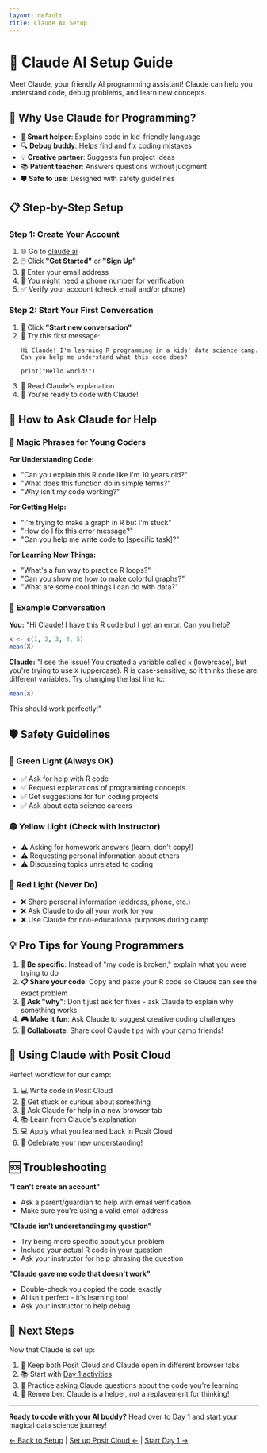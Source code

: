 ```yaml
---
layout: default
title: Claude AI Setup
---
```


# 🤖 Claude AI Setup Guide

Meet Claude, your friendly AI programming assistant! Claude can help you understand code, debug problems, and learn new concepts.

## 🌟 Why Use Claude for Programming?

- 🧠 **Smart helper**: Explains code in kid-friendly language
- 🔍 **Debug buddy**: Helps find and fix coding mistakes
- 💡 **Creative partner**: Suggests fun project ideas
- 📚 **Patient teacher**: Answers questions without judgment
- 🛡️ **Safe to use**: Designed with safety guidelines

## 📋 Step-by-Step Setup

### Step 1: Create Your Account

1. 🌐 Go to [claude.ai](https://claude.ai)
2. 🖱️ Click **"Get Started"** or **"Sign Up"**
3. 📧 Enter your email address
4. 📱 You might need a phone number for verification
5. ✅ Verify your account (check email and/or phone)

### Step 2: Start Your First Conversation

1. 💬 Click **"Start new conversation"**
2. 🎯 Try this first message:
   ```
   Hi Claude! I'm learning R programming in a kids' data science camp. 
   Can you help me understand what this code does?
   
   print("Hello world!")
   ```
3. 📖 Read Claude's explanation
4. 🎉 You're ready to code with Claude!

## 🎯 How to Ask Claude for Help

### 🔮 Magic Phrases for Young Coders

**For Understanding Code:**
- "Can you explain this R code like I'm 10 years old?"
- "What does this function do in simple terms?"
- "Why isn't my code working?"

**For Getting Help:**
- "I'm trying to make a graph in R but I'm stuck"
- "How do I fix this error message?"
- "Can you help me write code to [specific task]?"

**For Learning New Things:**
- "What's a fun way to practice R loops?"
- "Can you show me how to make colorful graphs?"
- "What are some cool things I can do with data?"

### 📝 Example Conversation

**You:** "Hi Claude! I have this R code but I get an error. Can you help?

```r
x <- c(1, 2, 3, 4, 5)
mean(X)
```

**Claude:** "I see the issue! You created a variable called `x` (lowercase), but you're trying to use `X` (uppercase). R is case-sensitive, so it thinks these are different variables. Try changing the last line to:

```r
mean(x)
```

This should work perfectly!"

## 🛡️ Safety Guidelines

### 🚦 Green Light (Always OK)
- ✅ Ask for help with R code
- ✅ Request explanations of programming concepts
- ✅ Get suggestions for fun coding projects
- ✅ Ask about data science careers

### 🟡 Yellow Light (Check with Instructor)
- ⚠️ Asking for homework answers (learn, don't copy!)
- ⚠️ Requesting personal information about others
- ⚠️ Discussing topics unrelated to coding

### 🔴 Red Light (Never Do)
- ❌ Share personal information (address, phone, etc.)
- ❌ Ask Claude to do all your work for you
- ❌ Use Claude for non-educational purposes during camp

## 💡 Pro Tips for Young Programmers

1. **🎯 Be specific**: Instead of "my code is broken," explain what you were trying to do
2. **📋 Share your code**: Copy and paste your R code so Claude can see the exact problem
3. **🤔 Ask "why"**: Don't just ask for fixes - ask Claude to explain why something works
4. **🎮 Make it fun**: Ask Claude to suggest creative coding challenges
5. **👥 Collaborate**: Share cool Claude tips with your camp friends!

## 🔄 Using Claude with Posit Cloud

Perfect workflow for our camp:

1. 💻 Write code in Posit Cloud
2. 🤔 Get stuck or curious about something
3. 🤖 Ask Claude for help in a new browser tab
4. 📚 Learn from Claude's explanation
5. 💻 Apply what you learned back in Posit Cloud
6. 🎉 Celebrate your new understanding!

## 🆘 Troubleshooting

**"I can't create an account"**
- Ask a parent/guardian to help with email verification
- Make sure you're using a valid email address

**"Claude isn't understanding my question"**
- Try being more specific about your problem
- Include your actual R code in your question
- Ask your instructor for help phrasing the question

**"Claude gave me code that doesn't work"**
- Double-check you copied the code exactly
- AI isn't perfect - it's learning too!
- Ask your instructor to help debug

## 🚀 Next Steps

Now that Claude is set up:

1. 🔗 Keep both Posit Cloud and Claude open in different browser tabs
2. 📚 Start with [Day 1 activities](../day01/)
3. 🤖 Practice asking Claude questions about the code you're learning
4. 🎯 Remember: Claude is a helper, not a replacement for thinking!

---

**Ready to code with your AI buddy?** Head over to [Day 1](../day01/) and start your magical data science journey!

[← Back to Setup](index.md) | [Set up Posit Cloud ←](posit-cloud-setup.md) | [Start Day 1 →](../day01/)
